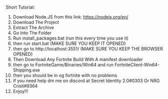 Short Tutorial:
1. Download Node.JS from this link: https://nodejs.org/en/
2. Download The Project
3. Extract The Archive
4. Go Into The Folder
5. Run install_packages.bat (run this every time you use it)
6. then run start.bat (MAKE SURE YOU KEEP IT OPENED)
7. then go to http://localhost:3551/ (MAKE SURE YOU KEEP THE BROWSER OPENED)
8. Then Download Any Fortnite Build With A manifest downloader
9. then go to FortniteGame/Binaries/Win64 and run FortniteClient-Win64-Shipping.exe
10. then you should be in og fortnite with no problems
11. if you need help dm me on discord at Secret Identity 2.0#0303 Or NRG Cristi#9364
12. Enjoy!!!
